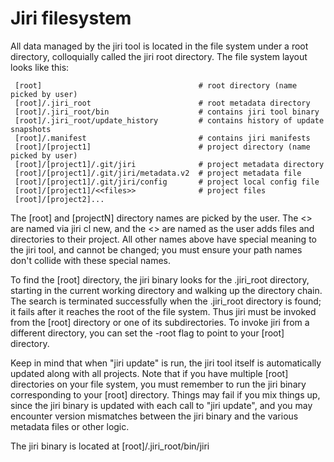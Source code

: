 # Jiri filesystem

All data managed by the jiri tool is located in the file system under a root directory, colloquially called the jiri root directory.  The file system layout looks like this:
```
 [root]                                   # root directory (name picked by user)
 [root]/.jiri_root                        # root metadata directory
 [root]/.jiri_root/bin                    # contains jiri tool binary
 [root]/.jiri_root/update_history         # contains history of update snapshots
 [root]/.manifest                         # contains jiri manifests
 [root]/[project1]                        # project directory (name picked by user)
 [root]/[project1]/.git/jiri              # project metadata directory
 [root]/[project1]/.git/jiri/metadata.v2  # project metadata file
 [root]/[project1]/.git/jiri/config       # project local config file
 [root]/[project1]/<<files>>              # project files
 [root]/[project2]...
```
The [root] and [projectN] directory names are picked by the user.  The <<cls>> are named via jiri cl new, and the <<files>> are named as the user adds files and directories to their project.  All other names
above have special meaning to the jiri tool, and cannot be changed; you must ensure your path names don't collide with these special names.

To find the [root] directory, the jiri binary looks for the .jiri\_root directory, starting in the current working directory and walking up the directory chain.  The search is terminated successfully when the
.jiri\_root directory is found; it fails after it reaches the root of the file system. Thus jiri must be invoked from the [root] directory or one of its subdirectories.  To invoke jiri from a different
directory, you can set the -root flag to point to your [root] directory.

Keep in mind that when "jiri update" is run, the jiri tool itself is automatically updated along with all projects.  Note that if you have multiple [root] directories on your file system, you must remember to
run the jiri binary corresponding to your [root] directory.  Things may fail if you mix things up, since the jiri binary is updated with each call to "jiri update", and you may encounter version mismatches
between the jiri binary and the various metadata files or other logic.

The jiri binary is located at [root]/.jiri\_root/bin/jiri
